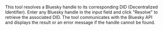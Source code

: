 This tool resolves a Bluesky handle to its corresponding DID (Decentralized Identifier). Enter any Bluesky handle in the input field and click "Resolve" to retrieve the associated DID. The tool communicates with the Bluesky API and displays the result or an error message if the handle cannot be found.

<!-- Generated from commit: 1472c5df0a4a8e97ee67543600403e642d504f0b -->